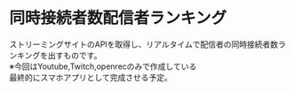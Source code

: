 # 同時接続者数配信者ランキング  
ストリーミングサイトのAPIを取得し、リアルタイムで配信者の同時接続者数ランキングを出すものです。  
※今回はYoutube,Twitch,openrecのみで作成している  
最終的にスマホアプリとして完成させる予定。
